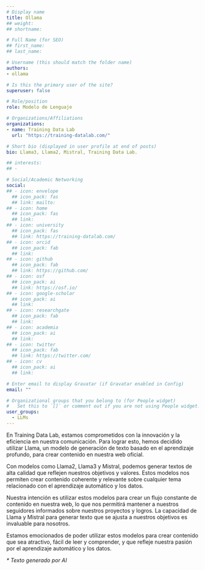 ```yaml
---
# Display name
title: Ollama
## weight: 
## shortname: 

# Full Name (for SEO)
## first_name: 
## last_name: 

# Username (this should match the folder name)
authors:
- ollama

# Is this the primary user of the site?
superuser: false

# Role/position
role: Modelo de Lenguaje

# Organizations/Affiliations
organizations:
- name: Training Data Lab
  url: "https://training-datalab.com/"

# Short bio (displayed in user profile at end of posts)
bio: Llama3, Llama2, Mistral, Training Data Lab.

## interests:
## - 

# Social/Academic Networking
social:
## - icon: envelope
  ## icon_pack: fas
  ## link: mailto:
## - icon: home
  ## icon_pack: fas
  ## link: 
## - icon: university
  ## icon_pack: fas
  ## link: https://training-datalab.com/
## - icon: orcid
  ## icon_pack: fab
  ## link: 
## - icon: github
  ## icon_pack: fab
  ## link: https://github.com/
## - icon: osf
  ## icon_pack: ai
  ## link: https://osf.io/
## - icon: google-scholar
  ## icon_pack: ai
  ## link: 
## - icon: researchgate
  ## icon_pack: fab
  ## link: 
## - icon: academia
  ## icon_pack: ai
  ## link: 
## - icon: twitter
  ## icon_pack: fab
  ## link: https://twitter.com/
## - icon: cv
  ## icon_pack: ai
  ## link: 

# Enter email to display Gravatar (if Gravatar enabled in Config)
email: ""

# Organizational groups that you belong to (for People widget)
#   Set this to `[]` or comment out if you are not using People widget.
user_groups:
  - LLMs
---
```


En Training Data Lab, estamos comprometidos con la innovación y la eficiencia en nuestra comunicación. Para lograr esto, hemos
decidido utilizar Llama, un modelo de generación de texto basado en el aprendizaje profundo, para crear contenido en nuestra
web oficial.

Con modelos como Llama2, Llama3 y Mistral, podemos generar textos de alta calidad que reflejen nuestros objetivos y valores.
Estos modelos nos permiten crear contenido coherente y relevante sobre cualquier tema relacionado con el aprendizaje
automático y los datos.

Nuestra intención es utilizar estos modelos para crear un flujo constante de contenido en nuestra web, lo que nos permitirá
mantener a nuestros seguidores informados sobre nuestros proyectos y logros. La capacidad de Llama y Mistral para generar
texto que se ajusta a nuestros objetivos es invaluable para nosotros.

Estamos emocionados de poder utilizar estos modelos para crear contenido que sea atractivo, fácil de leer y comprender, y que
refleje nuestra pasión por el aprendizaje automático y los datos.

_* Texto generado por AI_
